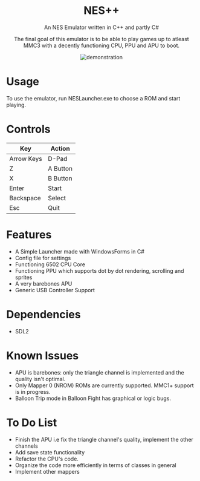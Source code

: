 
<div align="center">
  <h1>NES++</h1>
  <p>An NES Emulator written in C++ and partly C#</p>
  <p>The final goal of this emulator is to be able to play games up to atleast MMC3 with a decently functioning CPU, PPU and APU to boot. </p>
  <img src=".github/demo.gif" alt="demonstration"/>
</div>




# Usage
To use the emulator, run NESLauncher.exe to choose a ROM and start playing.

# Controls

| Key        | Action   |
| ---------- | -------- |
| Arrow Keys | D-Pad    |
| Z          | A Button |
| X          | B Button |
| Enter      | Start    |
| Backspace  | Select   |
| Esc        | Quit     |


# Features
- A Simple Launcher made with WindowsForms in C#
- Config file for settings
- Functioning 6502 CPU Core
- Functioning PPU which supports dot by dot rendering, scrolling and sprites
- A very barebones APU
- Generic USB Controller Support

# Dependencies
- SDL2

# Known Issues
- APU is barebones: only the triangle channel is implemented and the quality isn't optimal.
- Only Mapper 0 (NROM) ROMs are currently supported. MMC1+ support is in progress.
- Balloon Trip mode in Balloon Fight has graphical or logic bugs.

# To Do List
- Finish the APU i.e fix the triangle channel's quality, implement the other channels
- Add save state functionality
- Refactor the CPU's code.
- Organize the code more efficiently in terms of classes in general
- Implement other mappers


